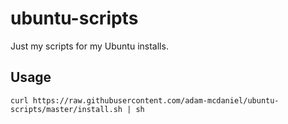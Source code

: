 # ubuntu-scripts

Just my scripts for my Ubuntu installs.

## Usage

```
curl https://raw.githubusercontent.com/adam-mcdaniel/ubuntu-scripts/master/install.sh | sh
```
